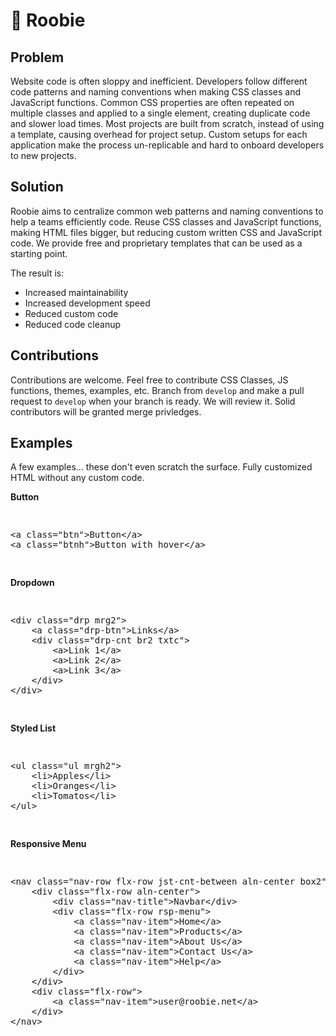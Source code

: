 # 💎 Roobie

## Problem

Website code is often sloppy and inefficient.  Developers follow different code patterns and naming conventions when making CSS classes and JavaScript functions.  Common CSS properties are often repeated on multiple classes and applied to a single element, creating duplicate code and slower load times.  Most projects are built from scratch, instead of using a template, causing overhead for project setup.  Custom setups for each application make the process un-replicable and hard to onboard developers to new projects.

## Solution

Roobie aims to centralize common web patterns and naming conventions to help a teams efficiently code. Reuse CSS classes and JavaScript functions, making HTML files bigger, but reducing custom written CSS and JavaScript code.  We provide free and proprietary templates that can be used as a starting point.

The result is:

- Increased maintainability 
- Increased development speed
- Reduced custom code
- Reduced code cleanup

## Contributions

Contributions are welcome.  Feel free to contribute CSS Classes, JS functions, themes, examples, etc.  Branch from `develop` and make a pull request to `develop` when your branch is ready.  We will review it.  Solid contributors will be granted merge privledges.  

## Examples

A few examples... these don't even scratch the surface.  Fully customized HTML without any custom code.

**Button**
<pre>
<xmp>
<a class="btn">Button</a>
<a class="btnh">Button with hover</a>
</xmp>
</pre>

**Dropdown**
<pre>
<xmp>
<div class="drp mrg2">
    <a class="drp-btn">Links</a>
    <div class="drp-cnt br2 txtc">
        <a>Link 1</a>
        <a>Link 2</a>
        <a>Link 3</a>
    </div>
</div>
</xmp>
</pre>

**Styled List**
<pre>
<xmp>
<ul class="ul mrgh2">
    <li>Apples</li>
    <li>Oranges</li>
    <li>Tomatos</li>
</ul>
</xmp>
</pre>


**Responsive Menu**
<pre>
<xmp>
<nav class="nav-row flx-row jst-cnt-between aln-center box2">
    <div class="flx-row aln-center">
        <div class="nav-title">Navbar</div>
        <div class="flx-row rsp-menu">
            <a class="nav-item">Home</a>
            <a class="nav-item">Products</a>
            <a class="nav-item">About Us</a>
            <a class="nav-item">Contact Us</a>
            <a class="nav-item">Help</a>
        </div>
    </div>
    <div class="flx-row">
        <a class="nav-item">user@roobie.net</a>
    </div>
</nav>
</xmp>
</pre>
